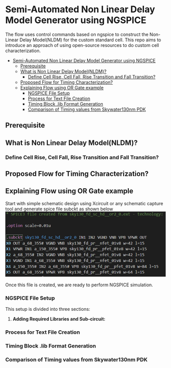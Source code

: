 # Semi-Automated Non Linear Delay Model Generator using NGSPICE
The flow uses control commands based on ngspice to construct the Non-Linear Delay Model(NLDM) for the custom standard cell. This repo aims to introduce an approach of using open-source resources to do custom cell characterization.

- [Semi-Automated Non Linear Delay Model Generator using NGSPICE](#semi-automated-non-linear-delay-model-generator-using-ngspice)
  - [Prerequisite](#prerequisite)
  - [What is Non Linear Delay Model(NLDM)?](#what-is-non-linear-delay-modelnldm)
    - [Define Cell Rise, Cell Fall, Rise Transition and Fall Transition?](#define-cell-rise-cell-fall-rise-transition-and-fall-transition)
  - [Proposed Flow for Timing Characterization?](#proposed-flow-for-timing-characterization)
  - [Explaining Flow using OR Gate example](#explaining-flow-using-or-gate-example)
    - [NGSPICE File Setup](#ngspice-file-setup)
    - [Process for Text File Creation](#process-for-text-file-creation)
    - [Timing Block .lib Format Generation](#timing-block-lib-format-generation)
    - [Comparison of Timing values from Skywater130nm PDK](#comparison-of-timing-values-from-skywater130nm-pdk)

## Prerequisite 

## What is Non Linear Delay Model(NLDM)?

### Define Cell Rise, Cell Fall, Rise Transition and Fall Transition? 

## Proposed Flow for Timing Characterization?

## Explaining Flow using OR Gate example
Start with simple schematic design using Xcircuit or any schematic capture tool and generate spice file subckt as shown below               
![Spice File](images/spice_file.png)

Once this file is created, we are ready to perform NGSPICE simulation.

### NGSPICE File Setup
This setup is divided into three sections:
1. **Adding Required Libraries and Sub-circuit:**
### Process for Text File Creation

### Timing Block .lib Format Generation

### Comparison of Timing values from Skywater130nm PDK
